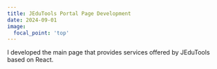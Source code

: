 ```yaml
---
title: JEduTools Portal Page Development
date: 2024-09-01
image:
  focal_point: 'top'
---
```


I developed the main page that provides services offered by JEduTools based on React.

<!--more-->


